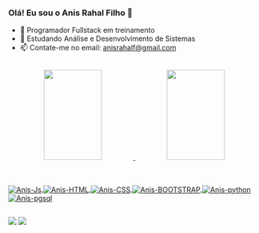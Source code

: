 ### Olá! Eu sou o Anis Rahal Filho 👋

- 🔭 Programador Fullstack em treinamento
- 🌱 Estudando Análise e Desenvolvimento de Sistemas
- 📫 Contate-me no email: anisrahalf@gmail.com

##

<div align="center">
  <a href="https://github.com/anisrahalf">
  <img height="180em" width="48%" src="https://github-readme-stats.vercel.app/api?username=anisrahalf&show_icons=true&theme=dark&include_all_commits=true&count_private=true"/>
  <img height="180em" width="48%" src="https://github-readme-stats.vercel.app/api/top-langs/?username=anisrahalf&layout=compact&langs_count=7&theme=dark"/>
</div>

##
  
<div style="display: inline_block"><br>
  <img align="center" alt="Anis-Js"  src="https://img.shields.io/badge/JavaScript-F7DF1E?style=for-the-badge&logo=javascript&logoColor=black">
  <img align="center" alt="Anis-HTML"  src="https://img.shields.io/badge/HTML5-E34F26?style=for-the-badge&logo=html5&logoColor=white">
  <img align="center" alt="Anis-CSS"  src="https://img.shields.io/badge/CSS3-1572B6?style=for-the-badge&logo=css3&logoColor=white">
  <img align="center" alt="Anis-BOOTSTRAP"  src="https://img.shields.io/badge/Bootstrap-563D7C?style=for-the-badge&logo=bootstrap&logoColor=white">
  <img align="center" alt="Anis-python"  src="https://img.shields.io/badge/Python-14354C?style=for-the-badge&logo=python&logoColor=white">
  <img align="center" alt="Anis-pgsql"  src="https://img.shields.io/badge/PostgreSQL-316192?style=for-the-badge&logo=postgresql&logoColor=white">
</div>
  
##
  
<div>
  <a href = "mailto:anisrahalf@gmail.com"><img src="https://img.shields.io/badge/-Gmail-%23333?style=for-the-badge&logo=gmail&logoColor=white" target="_blank"></a>
  <a href="https://www.linkedin.com/in/anis-rahal-filho/" target="_blank"><img src="https://img.shields.io/badge/-LinkedIn-%230077B5?style=for-the-badge&logo=linkedin&logoColor=white" target="_blank"></a> 
 
 
</div>
  
 
